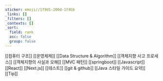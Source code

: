 ```yaml
---
sticker: emoji//1f9d1-200d-1f4bb
_links: []
_filters: []
_contexts: []
_sort:
  field: rank
  asc: false
  group: false
---
```

[[컴퓨터 구조]]
[[운영체제]]
[[Data Structure & Algorithm]]
[[객체지향 사고 프로세스]]
[[객체지향의 사실과 오해]]
[[MVC 패턴]]
[[springboot]]
[[Javascript]]
[[React]]
[[Next.js]]
[[테스트]]
[[git & github]]
[[Java 스타일 가이드 요약]]
[[Tip]]